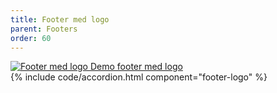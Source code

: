 ```yaml
---
title: Footer med logo
parent: Footers
order: 60
---
```


<div class="preview">
  <a class="media_link" href="{{ site.baseurl }}/components/footers/footer-logo/">
    <img src="{{ site.baseurl }}/assets/img/footers/footer-logo.PNG" alt="Footer med logo">
  </a>
  <a class="button button-secondary mt-5" href="{{ site.baseurl }}/components/footers/footer-logo/">Demo footer med logo</a>
</div>
{% include code/accordion.html component="footer-logo" %}

